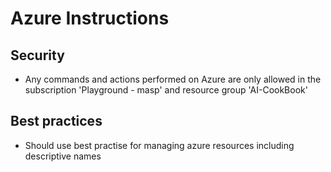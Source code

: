 # Azure Instructions

## Security

- Any commands and actions performed on Azure are only allowed in the subscription 'Playground - masp' and resource group 'AI-CookBook'

## Best practices

- Should use best practise for managing azure resources including descriptive names
